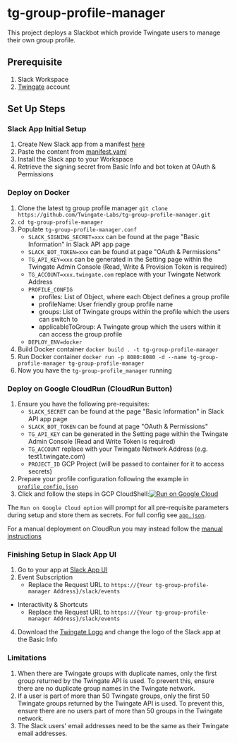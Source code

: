 # tg-group-profile-manager
This project deploys a Slackbot which provide Twingate users to manage their own group profile.

## Prerequisite
1. Slack Workspace
2. [Twingate](https://www.twingate.com/) account

## Set Up Steps
### Slack App Initial Setup
1. Create New Slack app from a manifest [here](https://api.slack.com/apps)
2. Paste the content from [manifest.yaml](https://github.com/Twingate-Labs/tg-group-profile-manager/blob/main/manifest.yml)
3. Install the Slack app to your Workspace
4. Retrieve the signing secret from Basic Info and bot token at OAuth & Permissions

### Deploy on Docker
1. Clone the latest tg group profile manager `git clone https://github.com/Twingate-Labs/tg-group-profile-manager.git`
2. `cd tg-group-profile-manager`
3. Populate `tg-group-profile-manager.conf`
   - `SLACK_SIGNING_SECRET=xxx` can be found at the page "Basic Information" in Slack API app page
   - `SLACK_BOT_TOKEN=xxx` can be found at page "OAuth & Permissions"
   - `TG_API_KEY=xxx` can be generated in the Setting page within the Twingate Admin Console (Read, Write & Provision Token is required)
   - `TG_ACCOUNT=xxx.twingate.com` replace with your Twingate Network Address
   - `PROFILE_CONFIG` 
     - profiles: List of Object, where each Object defines a group profile
     - profileName: User friendly group profile name
     - groups: List of Twingate groups within the profile which the users can switch to
     - applicableToGroup: A Twingate group which the users within it can access the group profile
   - `DEPLOY_ENV=docker`
4. Build Docker container `docker build . -t tg-group-profile-manager`
5. Run Docker container `docker run -p 8080:8080 -d --name tg-group-profile-manager tg-group-profile-manager`
6. Now you have the `tg-group-profile_manager` running

### Deploy on Google CloudRun (CloudRun Button)
1. Ensure you have the following pre-requisites:
    - `SLACK_SECRET` can be found at the page "Basic Information" in Slack API app page
    - `SLACK_BOT_TOKEN` can be found at page "OAuth & Permissions"
    - `TG_API_KEY` can be generated in the Setting page within the Twingate Admin Console (Read and Write Token is required)
    - `TG_ACCOUNT` replace with your Twingate Network Address (e.g. test1.twingate.com)
    - `PROJECT_ID` GCP Project (will be passed to container for it to access secrets)
2. Prepare your profile configuration following the example in [`profile_config.json`](./profile_config.json)
3. Click and follow the steps in GCP CloudShell:[![Run on Google Cloud](https://deploy.cloud.run/button.svg)](https://deploy.cloud.run?git_repo=https://github.com/Twingate-Labs/tg-group-profile-manager)

The `Run on Google Cloud option` will prompt for all pre-requisite parameters during setup and store them as secrets. For full config see [`app.json`](./app.json).

For a manual deployment on CloudRun you may instead follow the [manual instructions](./MANUAL_DEPLOYMENT.md) 

### Finishing Setup in Slack App UI
1. Go to your app at [Slack App UI](https://api.slack.com/apps)
3. Event Subscription
   * Replace the Request URL to `https://{Your tg-group-profile-manager Address}/slack/events`
* Interactivity & Shortcuts
   * Replace the Request URL to `https://{Your tg-group-profile-manager Address}/slack/events`
4. Download the [Twingate Logo](https://github.com/Twingate-Labs/tg-group-profile-manager/blob/main/Twingate%20Logo%20-%20Icon.png) and change the logo of the Slack app at the Basic Info

### Limitations
1. When there are Twingate groups with duplicate names, only the first group returned by the Twingate API is used. To prevent this, ensure there are no duplicate group names in the Twingate network.
2. If a user is part of more than 50 Twingate groups, only the first 50 Twingate groups returned by the Twingate API is used. To prevent this, ensure there are no users part of more than 50 groups in the Twingate network.
3. The Slack users' email addresses need to be the same as their Twingate email addresses.